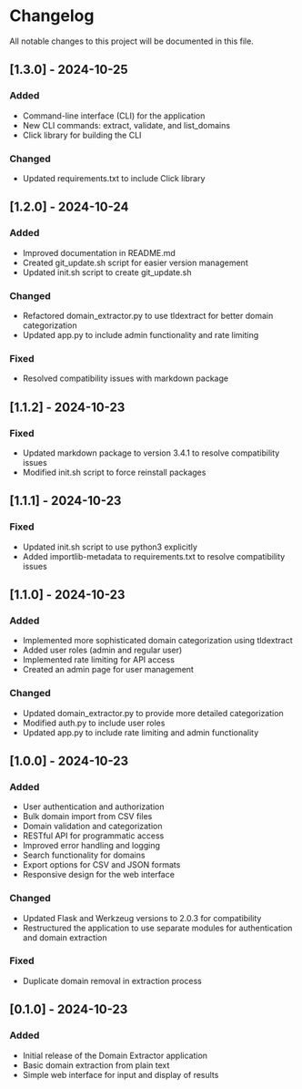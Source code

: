 # Changelog

All notable changes to this project will be documented in this file.

## [1.3.0] - 2024-10-25

### Added
- Command-line interface (CLI) for the application
- New CLI commands: extract, validate, and list_domains
- Click library for building the CLI

### Changed
- Updated requirements.txt to include Click library

## [1.2.0] - 2024-10-24

### Added
- Improved documentation in README.md
- Created git_update.sh script for easier version management
- Updated init.sh script to create git_update.sh

### Changed
- Refactored domain_extractor.py to use tldextract for better domain categorization
- Updated app.py to include admin functionality and rate limiting

### Fixed
- Resolved compatibility issues with markdown package

## [1.1.2] - 2024-10-23

### Fixed
- Updated markdown package to version 3.4.1 to resolve compatibility issues
- Modified init.sh script to force reinstall packages

## [1.1.1] - 2024-10-23

### Fixed
- Updated init.sh script to use python3 explicitly
- Added importlib-metadata to requirements.txt to resolve compatibility issues

## [1.1.0] - 2024-10-23

### Added
- Implemented more sophisticated domain categorization using tldextract
- Added user roles (admin and regular user)
- Implemented rate limiting for API access
- Created an admin page for user management

### Changed
- Updated domain_extractor.py to provide more detailed categorization
- Modified auth.py to include user roles
- Updated app.py to include rate limiting and admin functionality

## [1.0.0] - 2024-10-23

### Added
- User authentication and authorization
- Bulk domain import from CSV files
- Domain validation and categorization
- RESTful API for programmatic access
- Improved error handling and logging
- Search functionality for domains
- Export options for CSV and JSON formats
- Responsive design for the web interface

### Changed
- Updated Flask and Werkzeug versions to 2.0.3 for compatibility
- Restructured the application to use separate modules for authentication and domain extraction

### Fixed
- Duplicate domain removal in extraction process

## [0.1.0] - 2024-10-23

### Added
- Initial release of the Domain Extractor application
- Basic domain extraction from plain text
- Simple web interface for input and display of results
